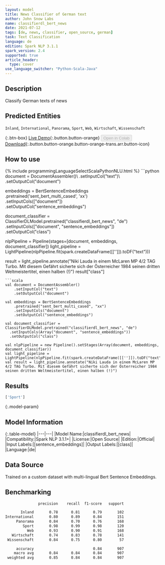 ```yaml
---
layout: model
title: News Classifier of German text
author: John Snow Labs
name: classifierdl_bert_news
date: 2021-07-12
tags: [de, news, classifier, open_source, german]
task: Text Classification
language: de
edition: Spark NLP 3.1.1
spark_version: 2.4
supported: true
article_header:
  type: cover
use_language_switcher: "Python-Scala-Java"
---
```


## Description

Classify German texts of news

## Predicted Entities

`Inland`, `International`, `Panorama`, `Sport`, `Web`, `Wirtschaft`, `Wissenschaft`

{:.btn-box}
[Live Demo](https://demo.johnsnowlabs.com/public/CLASSIFICATION_DE_NEWS/){:.button.button-orange}
<button class="button button-orange" disabled>Open in Colab</button>
[Download](https://s3.amazonaws.com/auxdata.johnsnowlabs.com/public/models/classifierdl_bert_news_de_3.1.1_2.4_1626079085859.zip){:.button.button-orange.button-orange-trans.arr.button-icon}

## How to use



<div class="tabs-box" markdown="1">
{% include programmingLanguageSelectScalaPythonNLU.html %}
```python
document = DocumentAssembler()\
    .setInputCol("text")\
    .setOutputCol("document")

embeddings = BertSentenceEmbeddings\
  .pretrained('sent_bert_multi_cased', 'xx') \
  .setInputCols(["document"])\
  .setOutputCol("sentence_embeddings")

document_classifier = ClassifierDLModel.pretrained("classifierdl_bert_news", "de") \
  .setInputCols(["document", "sentence_embeddings"]) \
  .setOutputCol("class")

nlpPipeline = Pipeline(stages=[document, embeddings, document_classifier])
light_pipeline = LightPipeline(nlpPipeline.fit(spark.createDataFrame([['']]).toDF("text")))

result = light_pipeline.annotate("Niki Lauda in einem McLaren MP 4/2 TAG Turbo. Mit diesem Gefährt sicherte sich der Österreicher 1984 seinen dritten Weltmeistertitel, einen halben (!)")
result["class"]
```
```scala
val document = DocumentAssembler()
    .setInputCol("text")
    .setOutputCol("document")

val embeddings = BertSentenceEmbeddings
    .pretrained("sent_bert_multi_cased", "xx") 
    .setInputCols("document")
    .setOutputCol("sentence_embeddings")

val document_classifier = ClassifierDLModel.pretrained("classifierdl_bert_news", "de") 
  .setInputCols(Array("document", "sentence_embeddings")) 
  .setOutputCol("class")

val nlpPipeline = new Pipeline().setStages(Array(document, embeddings, document_classifier))
val light_pipeline = LightPipeline(nlpPipeline.fit(spark.createDataFrame([['']]).toDF("text")))
val result = light_pipeline.annotate("Niki Lauda in einem McLaren MP 4/2 TAG Turbo. Mit diesem Gefährt sicherte sich der Österreicher 1984 seinen dritten Weltmeistertitel, einen halben (!)")
```
</div>

## Results

```bash
['Sport']
```

{:.model-param}
## Model Information

{:.table-model}
|---|---|
|Model Name:|classifierdl_bert_news|
|Compatibility:|Spark NLP 3.1.1+|
|License:|Open Source|
|Edition:|Official|
|Input Labels:|[sentence_embeddings]|
|Output Labels:|[class]|
|Language:|de|

## Data Source

Trained on a custom dataset with multi-lingual Bert Sentence Embeddings.

## Benchmarking

```bash
               precision    recall  f1-score   support

       Inland       0.78      0.81      0.79       102
International       0.80      0.89      0.84       151
     Panorama       0.84      0.70      0.76       168
        Sport       0.98      0.99      0.98       120
          Web       0.93      0.90      0.91       168
   Wirtschaft       0.74      0.83      0.78       141
 Wissenschaft       0.84      0.75      0.80        57

     accuracy                           0.84       907
    macro avg       0.84      0.84      0.84       907
 weighted avg       0.85      0.84      0.84       907
```